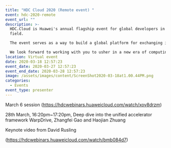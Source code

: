 ```yaml
---
title: "HDC Cloud 2020 (Remote event) "
event: hdc-2020-remote
event_url: ""
description: >-
  HDC.Cloud is Huawei's annual flagship event for global developers in the ICT
  field.

  The event serves as a way to build a global platform for exchanging ideas and trying out new things. We want to share the ICT technologies and capabilities Huawei has developed over the past 30 years. Our Kunpeng and Ascend processors, in particular, will be powerful new engines for global developers.

  We look forward to working with you to usher in a new era of computing. Together, let's dream big and fly high!
location: Virtual event
date: 2020-03-18 12:57:23
event_date: 2020-03-27 12:57:23
event_end_date: 2020-03-28 12:57:23
image: /assets/images/content/ScreenShot2020-03-18at1.00.44PM.png
categories:
  - Events
event_type: presenter
---
```


March 6 session (https://hdcwebinars.huaweicloud.com/watch/xov8drzm)

28th March, 16:20pm~17:20pm, Deep dive into the unified accelerator framework WarpDrive, Zhangfei Gao and Haojian Zhuang

Keynote video from David Rusling

(https://hdcwebinars.huaweicloud.com/watch/bmb084d7)
